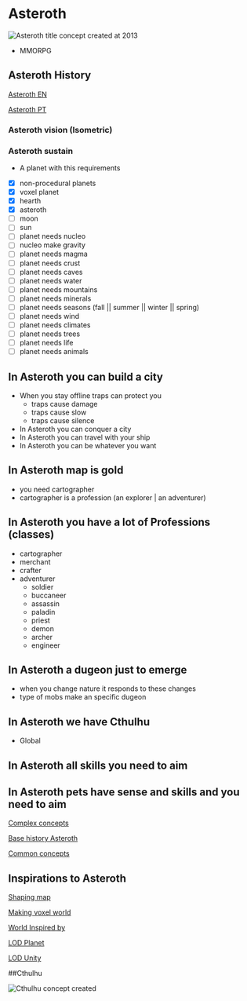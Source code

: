 # Asteroth
![Asteroth title concept created at 2013](https://scontent.fplu39-1.fna.fbcdn.net/v/t1.6435-9/69718261_2254637104847562_6329500450940780544_n.jpg?_nc_cat=103&ccb=1-7&_nc_sid=5f2048&_nc_ohc=FhB8OZvHetYAX_aZo5V&_nc_ht=scontent.fplu39-1.fna&oh=00_AfApt2LC0KRnnKWcFlWfZrGHU9J7y3Oh_55Lw6oyypz58g&oe=6613431A)

- MMORPG

## Asteroth History
[Asteroth EN](https://docs.google.com/document/d/1LuDPfviZ88G22-sRTWlwPqgNYt_U2yhAzYpFDi5Bu1I/edit?usp=sharing)

[Asteroth PT](https://docs.google.com/document/d/1JtO8rGEvJU0raPRVc7Fga0QPD4SBoPoNWiTtjpG_eIc/edit?usp=sharing)

### Asteroth vision (Isometric)
### Asteroth sustain
  
- A planet with this requirements
- [x] non-procedural planets
- [x] voxel planet
- [x] hearth 
- [x] asteroth
- [ ] moon
- [ ] sun
- [ ] planet needs nucleo
- [ ] nucleo make gravity
- [ ] planet needs magma
- [ ] planet needs crust
- [ ] planet needs caves
- [ ] planet needs water
- [ ] planet needs mountains
- [ ] planet needs minerals
- [ ] planet needs seasons (fall || summer || winter || spring)
- [ ] planet needs wind
- [ ] planet needs climates
- [ ] planet needs trees
- [ ] planet needs life
- [ ] planet needs animals

## In Asteroth you can build a city
- When you stay offline traps can protect you
  * traps cause damage
  * traps cause slow
  * traps cause silence
- In Asteroth you can conquer a city
- In Asteroth you can travel with your ship
- In Asteroth you can be whatever you want

## In Asteroth map is gold
- you need cartographer
- cartographer is a profession (an explorer | an adventurer)

## In Asteroth you have a lot of Professions (classes)
- cartographer
- merchant
- crafter
- adventurer
  *  soldier
  *  buccaneer
  *  assassin
  *  paladin
  *  priest
  *  demon
  *  archer
  *  engineer


## In Asteroth a dugeon just to emerge
- when you change nature it responds to these changes
- type of mobs make an specific dugeon

## In Asteroth we have Cthulhu
- Global

## In Asteroth all skills you need to aim
## In Asteroth pets have sense and skills and you need to aim

[Complex concepts](https://www.figma.com/file/E8NUrxF0Zewbh1yjEjK4TQ/Asteroth-Concept?type=design&node-id=0-1&mode=design&t=xVspUdKty8xuAWqE-0)

[Base history Asteroth](https://docs.google.com/document/d/1LuDPfviZ88G22-sRTWlwPqgNYt_U2yhAzYpFDi5Bu1I/edit)

[Common concepts](https://www.notion.so/Asteroth-49ce46bfcf4d443a891f68e51577121f)


## Inspirations to Asteroth

[Shaping map](https://www.youtube.com/watch?v=6bnFfE82AJg)

[Making voxel world](https://www.youtube.com/watch?v=G5H7oRlr11s)

[World Inspired by](https://github.com/PaperPrototype)

[LOD Planet](https://www.youtube.com/watch?v=lThxbFvbRew&list=PLwRBcuYHwOZ9QVCaZWChCugGIsWuUaTZA)

[LOD Unity](https://www.youtube.com/watch?v=lThxbFvbRew)


##Cthulhu

![Cthulhu concept created](https://cdn.leonardo.ai/users/4db22ff5-cc1a-435e-8334-4874f47512ab/generations/1d8e7b7a-61d8-43c2-9a73-3b298bec15ef/Default_Cthulhu_colossus_an_giant_entity_with_full_body_and_de_0.jpg)
